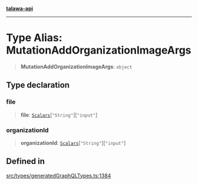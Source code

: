 [**talawa-api**](../../../README.md)

***

# Type Alias: MutationAddOrganizationImageArgs

> **MutationAddOrganizationImageArgs**: `object`

## Type declaration

### file

> **file**: [`Scalars`](Scalars.md)\[`"String"`\]\[`"input"`\]

### organizationId

> **organizationId**: [`Scalars`](Scalars.md)\[`"String"`\]\[`"input"`\]

## Defined in

[src/types/generatedGraphQLTypes.ts:1384](https://github.com/Suyash878/talawa-api/blob/b5a9d8b4a1ea678a3d6f5b710b3721f91a3052fc/src/types/generatedGraphQLTypes.ts#L1384)
